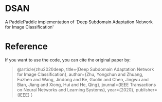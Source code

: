 # DSAN
A PaddlePaddle implementation of 'Deep Subdomain Adaptation Network for Image Classification' 

# Reference
If you want to use the code, you can cite the original paper by:
<blockquote>
  @article{zhu2020deep,
  title={Deep Subdomain Adaptation Network for Image Classification},
  author={Zhu, Yongchun and Zhuang, Fuzhen and Wang, Jindong and Ke, Guolin and Chen, Jingwu and Bian, Jiang and Xiong, Hui and He, Qing},
  journal={IEEE Transactions on Neural Networks and Learning Systems},
  year={2020},
  publisher={IEEE}
}
</blockquote>
